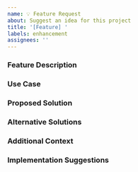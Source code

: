 ```yaml
---
name: 💡 Feature Request
about: Suggest an idea for this project
title: '[Feature] '
labels: enhancement
assignees: ''
---
```


### Feature Description
<!-- A clear and concise description of the feature you want -->

### Use Case
<!-- Describe the context where this feature would be used and what problem it solves -->

### Proposed Solution
<!-- Describe how you'd like this feature to work -->

### Alternative Solutions
<!-- Describe any alternative solutions or features you've considered -->

### Additional Context
<!-- Add any other context or screenshots about the feature request here -->

### Implementation Suggestions
<!-- If you have specific ideas about how to implement this feature, describe them here -->
